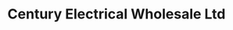 ---
title: "Century Electrical Wholesale Ltd"
url: /knowsley/century-electrical-wholesale-ltd/
shop: Baustoffe
---